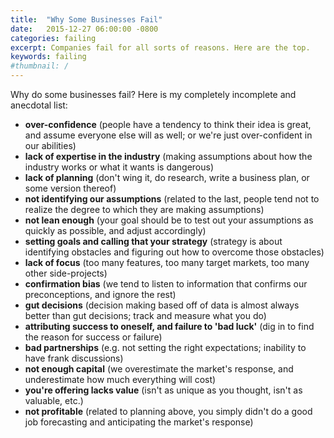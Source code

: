 ```yaml
---
title:  "Why Some Businesses Fail"
date:   2015-12-27 06:00:00 -0800
categories: failing
excerpt: Companies fail for all sorts of reasons. Here are the top.
keywords: failing
#thumbnail: /
---
```

Why do some businesses fail? Here is my completely incomplete and anecdotal list:

- **over-confidence** (people have a tendency to think their idea is great, and assume everyone else will as well; or we're just over-confident in our abilities)
- **lack of expertise in the industry** (making assumptions about how the industry works or what it wants is dangerous)
- **lack of planning** (don't wing it, do research, write a business plan, or some version thereof)
- **not identifying our assumptions** (related to the last, people tend not to realize the degree to which they are making assumptions)
- **not lean enough** (your goal should be to test out your assumptions as quickly as possible, and adjust accordingly)
- **setting goals and calling that your strategy** (strategy is about identifying obstacles and figuring out how to overcome those obstacles)
- **lack of focus** (too many features, too many target markets, too many other side-projects)
- **confirmation bias** (we tend to listen to information that confirms our preconceptions, and ignore the rest)
- **gut decisions** (decision making based off of data is almost always better than gut decisions; track and measure what you do)
- **attributing success to oneself, and failure to 'bad luck'** (dig in to find the reason for success or failure)
- **bad partnerships** (e.g. not setting the right expectations; inability to have frank discussions)
- **not enough capital** (we overestimate the market's response, and underestimate how much everything will cost)
- **you're offering lacks value** (isn't as unique as you thought, isn't as valuable, etc.)
- **not profitable** (related to planning above, you simply didn't do a good job forecasting and anticipating the market's response)
